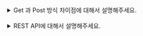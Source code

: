 <details>
  <summary>Get 과 Post 방식 차이점에 대해서 설명해주세요.</summary>
  </br>
<pre>
    <table>
        <thead>
            <tr>
                <th>특징</th>
                <th>GET</th>
                <th>POST</th>
            </tr>
        </thead>
        <tbody>
            <tr>
                <td>데이터 전송 방식</td>
                <td>URL에 쿼리 스트링으로 전송</td>
                <td>HTTP 본문에 포함하여 전송</td>
            </tr>
            <tr>
                <td>데이터 크기 제한</td>
                <td>있음 (보통 2048자 이내)</td>
                <td>없음 (서버/브라우저 설정에 따름)</td>
            </tr>
            <tr>
                <td>보안</td>
                <td>낮음 (URL에 데이터가 노출됨)</td>
                <td>상대적으로 높음 (본문에 데이터 포함, SSL/TLS 필요)</td>
            </tr>
            <tr>
                <td>캐싱</td>
                <td>가능</td>
                <td>불가능</td>
            </tr>
            <tr>
                <td>목적</td>
                <td>데이터 조회 (Read)</td>
                <td>데이터 생성/업데이트 (Create/Update)</td>
            </tr>
        </tbody>
    </table>
</pre>
</details>

<br/>

<details>
  <summary>REST API에 대해서 설명해주세요.</summary>
  </br>
<pre>
REST API는 Representational State Transfer (REST) 아키텍처 스타일을 기반으로 한 애플리케이션 프로그래밍 인터페이스 (API)입니다. REST API는 클라이언트와 서버 간의 통신을 단순화하고, HTTP 프로토콜을 사용하여 요청과 응답을 주고받습니다.

주요 개념:
1. 자원 (Resources):
   - 자원은 API가 관리하는 데이터입니다. 예: 사용자, 게시물, 제품.
   - 각 자원은 고유한 URI (Uniform Resource Identifier)로 식별됩니다.

2. HTTP 메서드 (HTTP Methods):
   - GET: 서버에서 자원을 조회합니다.
   - POST: 서버에 새 자원을 생성합니다.
   - PUT: 서버의 기존 자원을 업데이트합니다.
   - DELETE: 서버에서 자원을 삭제합니다.
   - PATCH: 서버의 자원을 부분적으로 업데이트합니다.

3. 상태와 무상태성 (Statelessness):
   - REST API는 무상태(stateless) 방식으로 동작합니다. 각 요청은 독립적이며, 서버는 클라이언트의 이전 요청 정보를 저장하지 않습니다. 모든 필요한 정보는 요청에 포함되어야 합니다.

4. 표현 (Representation):
   - 자원은 다양한 형식(JSON, XML 등)으로 표현될 수 있으며, 클라이언트와 서버 간에 데이터를 주고받을 때 사용됩니다.
   - JSON이 가장 널리 사용되는 형식입니다.

5. URI 설계:
   - 자원 경로를 명확하게 표현하고, RESTful 원칙에 따라 설계합니다. 예:
     - 사용자 목록: GET /users
     - 특정 사용자 조회: GET /users/{userId}
     - 새 사용자 생성: POST /users
     - 사용자 업데이트: PUT /users/{userId}
     - 사용자 삭제: DELETE /users/{userId}

REST API의 장점:
- 단순성과 일관성: HTTP 프로토콜을 사용하여 클라이언트와 서버 간의 상호작용이 단순하고 일관성 있게 이루어집니다.
- 확장성: REST API는 확장성이 뛰어나고, 클라이언트와 서버가 독립적으로 개발되고 배포될 수 있습니다.
- 유연성: 다양한 형식의 데이터 전송을 지원하며, 특정 기술에 종속되지 않습니다.
</pre>
</details>